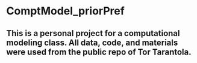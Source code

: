 # ComptModel_priorPref

## This is a personal project for a computational modeling class. All data, code, and materials were used from the public repo of Tor Tarantola.
